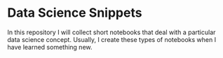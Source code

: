 # Data Science Snippets

In this repository I will collect short notebooks that deal with a particular data science concept. Usually, I create these types of notebooks when I have learned something new. 